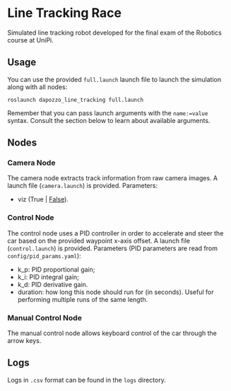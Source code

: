 # Line Tracking Race
Simulated line tracking robot developed for the final exam of the Robotics course at UniPi.

## Usage
You can use the provided `full.launch` launch file to launch the simulation along with all nodes:

```
roslaunch dapozzo_line_tracking full.launch
```

Remember that you can pass launch arguments with the `name:=value` syntax. Consult the section below to learn about available arguments.

## Nodes

### Camera Node
The camera node extracts track information from raw camera images. A launch file (`camera.launch`) is provided.
Parameters:
- viz (True | <u>False</u>).

### Control Node
The control node uses a PID controller in order to accelerate and steer the car based on the provided waypoint x-axis offset. A launch file (`control.launch`) is provided.
Parameters (PID parameters are read from `config/pid_params.yaml`):
- k_p: PID proportional gain;
- k_i: PID integral gain;
- k_d: PID derivative gain.
- duration: how long this node should run for (in seconds). Useful for performing multiple runs of the same length.


### Manual Control Node
The manual control node allows keyboard control of the car through the arrow keys.

## Logs
Logs in `.csv` format can be found in the `logs` directory.